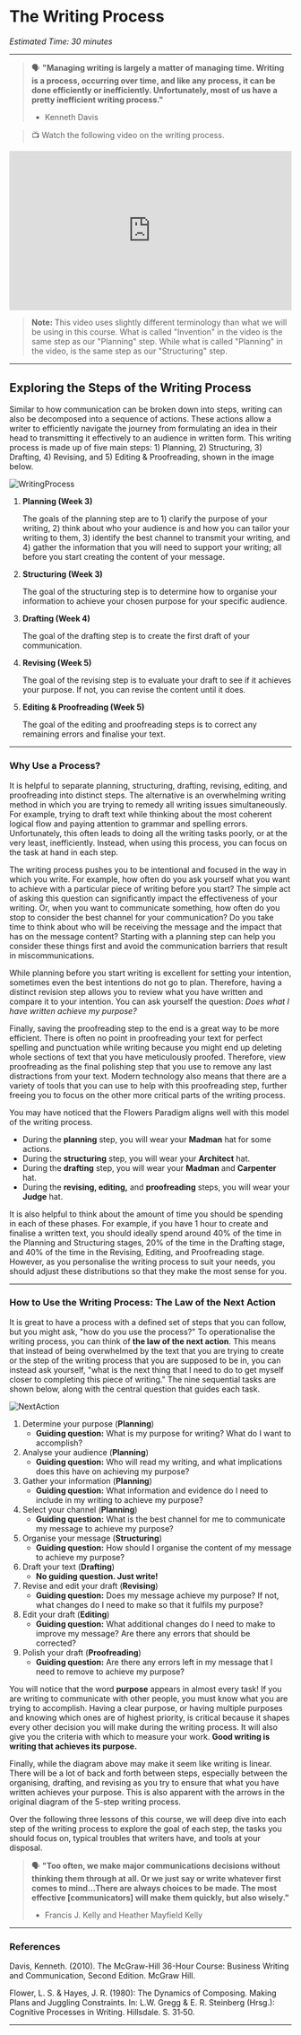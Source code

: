 # The Writing Process

*Estimated Time: 30 minutes*

---

> 🗣 **"Managing writing is largely a matter of managing time. Writing is a process, occurring over time, and like any process, it can be done efficiently or inefficiently. Unfortunately, most of us have a pretty inefficient writing process."**
>
> - Kenneth Davis


> 📺 Watch the following video on the writing process.

<div style="position: relative; padding-bottom: 56.25%; height: 0;"><iframe src="https://www.youtube.com/embed/wEe7WZnEj60" title="YouTube video player" frameborder="0" allow="accelerometer; autoplay; clipboard-write; encrypted-media; gyroscope; picture-in-picture" allowfullscreen style="position: absolute; top: 0; left: 0; width: 100%; height: 100%;"></iframe></div>

> **Note:** This video uses slightly different terminology than what we will be using in this course. What is called "Invention" in the video is the same step as our "Planning" step. While what is called "Planning" in the video, is the same step as our "Structuring" step.

---

## Exploring the Steps of the Writing Process

Similar to how communication can be broken down into steps, writing can also be decomposed into a sequence of actions. These actions allow a writer to efficiently navigate the journey from formulating an idea in their head to transmitting it effectively to an audience in written form. This writing process is made up of five main steps: 1) Planning, 2) Structuring, 3) Drafting, 4) Revising, and 5) Editing & Proofreading, shown in the image below. 

![WritingProcess](/communicating-for-success/writing-well/the-writing-process/WritingProcess.png)

1. **Planning (Week 3)**
    
    The goals of the planning step are to 1) clarify the purpose of your writing, 2) think about who your audience is and how you can tailor your writing to them, 3) identify the best channel to transmit your writing, and 4) gather the information that you will need to support your writing; all before you start creating the content of your message.
    
2. **Structuring (Week 3)**
    
    The goal of the structuring step is to determine how to organise your information to achieve your chosen purpose for your specific audience.
    
3. **Drafting (Week 4)**
    
    The goal of the drafting step is to create the first draft of your communication.
    
4. **Revising (Week 5)**
    
    The goal of the revising step is to evaluate your draft to see if it achieves your purpose. If not, you can revise the content until it does.
    
5. **Editing & Proofreading (Week 5)**
    
    The goal of the editing and proofreading steps is to correct any remaining errors and finalise your text.
    
---

### Why Use a Process?

It is helpful to separate planning, structuring, drafting, revising, editing, and proofreading into distinct steps. The alternative is an overwhelming writing method in which you are trying to remedy all writing issues simultaneously. For example, trying to draft text while thinking about the most coherent logical flow and paying attention to grammar and spelling errors. Unfortunately, this often leads to doing all the writing tasks poorly, or at the very least, inefficiently. Instead, when using this process, you can focus on the task at hand in each step. 

The writing process pushes you to be intentional and focused in the way in which you write. For example, how often do you ask yourself what you want to achieve with a particular piece of writing before you start? The simple act of asking this question can significantly impact the effectiveness of your writing. Or, when you want to communicate something, how often do you stop to consider the best channel for your communication? Do you take time to think about who will be receiving the message and the impact that has on the message content? Starting with a planning step can help you consider these things first and avoid the communication barriers that result in miscommunications.

While planning before you start writing is excellent for setting your intention, sometimes even the best intentions do not go to plan. Therefore, having a distinct revision step allows you to review what you have written and compare it to your intention. You can ask yourself the question: *Does what I have written achieve my purpose?* 

Finally, saving the proofreading step to the end is a great way to be more efficient. There is often no point in proofreading your text for perfect spelling and punctuation while writing because you might end up deleting whole sections of text that you have meticulously proofed. Therefore, view proofreading as the final polishing step that you use to remove any last distractions from your text. Modern technology also means that there are a variety of tools that you can use to help with this proofreading step, further freeing you to focus on the other more critical parts of the writing process.

You may have noticed that the Flowers Paradigm aligns well with this model of the writing process.

- During the **planning** step, you will wear your **Madman** hat for some actions.
- During the **structuring** step, you will wear your **Architect** hat.
- During the **drafting** step, you will wear your **Madman** and **Carpenter** hat.
- During the **revising, editing,** and **proofreading** steps, you will wear your **Judge** hat.

It is also helpful to think about the amount of time you should be spending in each of these phases. For example, if you have 1 hour to create and finalise a written text, you should ideally spend around 40% of the time in the Planning and Structuring stages, 20% of the time in the Drafting stage, and 40% of the time in the Revising, Editing, and Proofreading stage. However, as you personalise the writing process to suit your needs, you should adjust these distributions so that they make the most sense for you.

---

### How to Use the Writing Process: The Law of the Next Action

It is great to have a process with a defined set of steps that you can follow, but you might ask, "how do you use the process?" To operationalise the writing process, you can think of **the law of the next action**. This means that instead of being overwhelmed by the text that you are trying to create or the step of the writing process that you are supposed to be in, you can instead ask yourself, "what is the next thing that I need to do to get myself closer to completing this piece of writing." The nine sequential tasks are shown below, along with the central question that guides each task.

![NextAction](/communicating-for-success/writing-well/the-writing-process/screenshot-2022-01-18-at-10.31.01-am.png)

1. Determine your purpose (**Planning**)
   - **Guiding question:** What is my purpose for writing? What do I want to accomplish?
2. Analyse your audience (**Planning**)
   - **Guiding question:** Who will read my writing, and what implications does this have on achieving my purpose?
3. Gather your information (**Planning**)
   - **Guiding question:** What information and evidence do I need to include in my writing to achieve my purpose?
4. Select your channel (**Planning**)
   - **Guiding question:** What is the best channel for me to communicate my message to achieve my purpose?
5. Organise your message (**Structuring**)
   - **Guiding question:** How should I organise the content of my message to achieve my purpose?
6. Draft your text (**Drafting**)
   - **No guiding question. Just write!**
7. Revise and edit your draft (**Revising**)
   - **Guiding question:** Does my message achieve my purpose? If not, what changes do I need to make so that it fulfils my purpose?
8. Edit your draft (**Editing**)
   - **Guiding question:** What additional changes do I need to make to improve my message? Are there any errors that should be corrected?
9. Polish your draft (**Proofreading**)
   - **Guiding question:** Are there any errors left in my message that I need to remove to achieve my purpose?

You will notice that the word **purpose** appears in almost every task! If you are writing to communicate with other people, you must know what you are trying to accomplish. Having a clear purpose, or having multiple purposes and knowing which ones are of highest priority, is critical because it shapes every other decision you will make during the writing process. It will also give you the criteria with which to measure your work. **Good writing is writing that achieves its purpose.**

Finally, while the diagram above may make it seem like writing is linear. There will be a lot of back and forth between steps, especially between the organising, drafting, and revising as you try to ensure that what you have written achieves your purpose. This is also apparent with the arrows in the original diagram of the 5-step writing process.

Over the following three lessons of this course, we will deep dive into each step of the writing process to explore the goal of each step, the tasks you should focus on, typical troubles that writers have, and tools at your disposal.

> 🗣 **"Too often, we make major communications decisions without thinking them through at all. Or we just say or write whatever first comes to mind...There are always choices to be made. The most effective [communicators] will make them quickly, but also wisely."**
>
> - Francis J. Kelly and Heather Mayfield Kelly

---

### References

Davis, Kenneth. (2010). The McGraw-Hill 36-Hour Course: Business Writing and Communication, Second Edition. McGraw Hill.

Flower, L. S. & Hayes, J. R. (1980): The Dynamics of Composing. Making Plans and Juggling Constraints. In: L.W. Gregg & E. R. Steinberg (Hrsg.): Cognitive Processes in Writing. Hillsdale. S. 31‐50.

---
